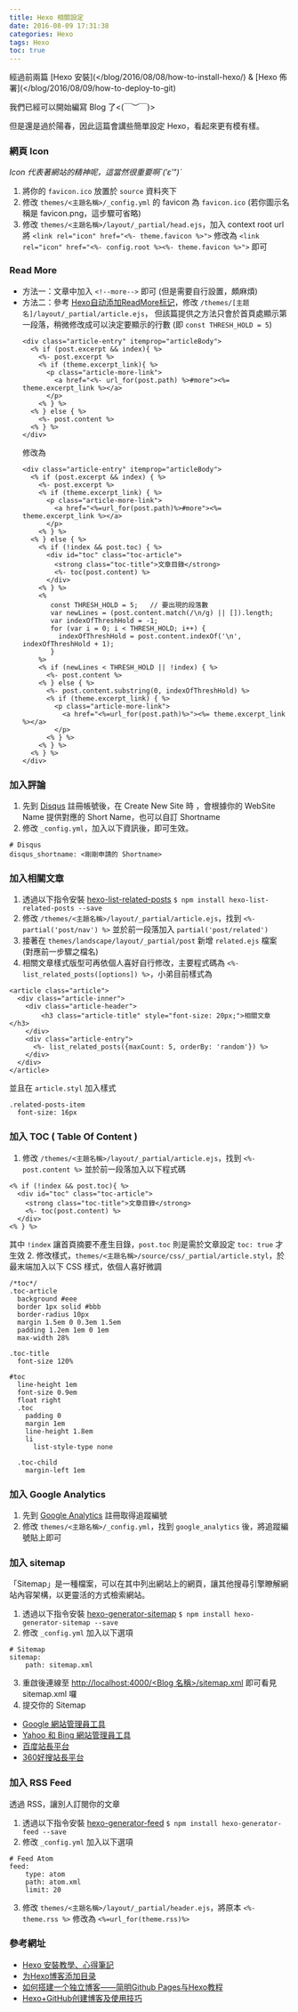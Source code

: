 ```yaml
---
title: Hexo 相關設定
date: 2016-08-09 17:31:38
categories: Hexo
tags: Hexo
toc: true
---
```

經過前兩篇 [Hexo 安裝](</blog/2016/08/08/how-to-install-hexo/) &amp; [Hexo 佈署](</blog/2016/08/09/how-to-deploy-to-git)

我們已經可以開始編寫 Blog 了<(￣︶￣)>

但是還是過於陽春，因此這篇會講些簡單設定 Hexo，看起來更有模有樣。

### 網頁 Icon
_Icon 代表著網站的精神呢，這當然很重要啊ˋ(′ε‵")ˊ_
1. 將你的 `favicon.ico` 放置於 `source` 資料夾下
2. 修改 `themes/<主題名稱>/_config.yml` 的 favicon 為 `favicon.ico` (若你圖示名稱是 favicon.png，這步驟可省略)
3. 修改 `themes/<主題名稱>/layout/_partial/head.ejs`，加入 context root url
    將 `<link rel="icon" href="<%- theme.favicon %>">` 修改為 `<link rel="icon" href="<%- config.root %><%- theme.favicon %>">` 即可

### Read More
* 方法一：文章中加入 `<!--more-->` 即可 (但是需要自行設置，頗麻煩)
* 方法二：參考  [Hexo自动添加ReadMore标记](https://twiceyuan.com/2014/05/25/hexo%E8%87%AA%E5%8A%A8%E6%B7%BB%E5%8A%A0readmore%E6%A0%87%E8%AE%B0/)，修改 `/themes/[主题名]/layout/_partial/article.ejs`，
  但該篇提供之方法只會於首頁處顯示第一段落，稍微修改成可以決定要顯示的行數 (即 `const THRESH_HOLD = 5`)
    ```
    <div class="article-entry" itemprop="articleBody">
      <% if (post.excerpt && index){ %>
        <%- post.excerpt %>
        <% if (theme.excerpt_link){ %>
          <p class="article-more-link">
            <a href="<%- url_for(post.path) %>#more"><%= theme.excerpt_link %></a>
          </p>
        <% } %>
      <% } else { %>
        <%- post.content %>
      <% } %>
    </div>
    ```
    修改為
    ```
    <div class="article-entry" itemprop="articleBody">
      <% if (post.excerpt && index) { %>
        <%- post.excerpt %>
        <% if (theme.excerpt_link) { %>
          <p class="article-more-link">
            <a href="<%=url_for(post.path)%>#more"><%= theme.excerpt_link %></a>
          </p>
        <% } %>
      <% } else { %>
        <% if (!index && post.toc) { %>
          <div id="toc" class="toc-article">
            <strong class="toc-title">文章目錄</strong>
            <%- toc(post.content) %>
          </div>
        <% } %>
        <%
           const THRESH_HOLD = 5;   // 要出現的段落數
           var newLines = (post.content.match(/\n/g) || []).length;
           var indexOfThreshHold = -1;
           for (var i = 0; i < THRESH_HOLD; i++) {
             indexOfThreshHold = post.content.indexOf('\n', indexOfThreshHold + 1);
           }
        %>
        <% if (newLines < THRESH_HOLD || !index) { %>
          <%- post.content %>
        <% } else { %>
          <%- post.content.substring(0, indexOfThreshHold) %>
          <% if (theme.excerpt_link) { %>
            <p class="article-more-link">
              <a href="<%=url_for(post.path)%>"><%= theme.excerpt_link %></a>
            </p>
          <% } %>
        <% } %>
      <% } %>
    </div>
    ```

### 加入評論
1. 先到 [Disqus](http://disqus.com/) 註冊帳號後，在 Create New Site 時 ，會根據你的 WebSite Name 提供對應的 Short Name，也可以自訂 Shortname
2. 修改 `_config.yml`，加入以下資訊後，即可生效。
```
# Disqus
disqus_shortname: <剛剛申請的 Shortname>
```

### 加入相關文章
1. 透過以下指令安裝 [hexo-list-related-posts](https://github.com/nkmk/hexo-list-related-posts)
`$ npm install hexo-list-related-posts --save`
2. 修改 `/themes/<主題名稱>/layout/_partial/article.ejs`，找到 `<%- partial('post/nav') %>` 並於前一段落加入 `partial('post/related')`
3. 接著在 `themes/landscape/layout/_partial/post` 新增 `related.ejs` 檔案 (對應前一步驟之檔名)
4. 相關文章樣式版型可再依個人喜好自行修改，主要程式碼為 `<%- list_related_posts([options]) %>`，小弟目前樣式為
```
<article class="article">
  <div class="article-inner">
    <div class="article-header">
        <h3 class="article-title" style="font-size: 20px;">相關文章</h3>
    </div>
    <div class="article-entry">
      <%- list_related_posts({maxCount: 5, orderBy: 'random'}) %>
    </div>
  </div>
</article>
```
並且在 `article.styl` 加入樣式
```styl
.related-posts-item
  font-size: 16px
```

### 加入 TOC ( Table Of Content )
1. 修改 `/themes/<主題名稱>/layout/_partial/article.ejs`，找到 `<%- post.content %>` 並於前一段落加入以下程式碼
  ```
  <% if (!index && post.toc){ %>
    <div id="toc" class="toc-article">
      <strong class="toc-title">文章目錄</strong>
      <%- toc(post.content) %>
    </div>
  <% } %>
  ```
  其中 `!index` 讓首頁摘要不產生目錄，`post.toc` 則是需於文章設定 `toc: true` 才生效
2. 修改樣式，`themes/<主題名稱>/source/css/_partial/article.styl`，於最末端加入以下 CSS 樣式，依個人喜好微調
```styl
/*toc*/
.toc-article
  background #eee
  border 1px solid #bbb
  border-radius 10px
  margin 1.5em 0 0.3em 1.5em
  padding 1.2em 1em 0 1em
  max-width 28%

.toc-title
  font-size 120%

#toc
  line-height 1em
  font-size 0.9em
  float right
  .toc
    padding 0
    margin 1em
    line-height 1.8em
    li
      list-style-type none

  .toc-child
    margin-left 1em
```

### 加入 Google Analytics
1. 先到 [Google Analytics](https://www.google.com.tw/intl/zh-TW/analytics/) 註冊取得追蹤編號
2. 修改 `themes/<主題名稱>/_config.yml`，找到 `google_analytics`  後，將追蹤編號貼上即可

### 加入 sitemap
「Sitemap」是一種檔案，可以在其中列出網站上的網頁，讓其他搜尋引擎瞭解網站內容架構，以更靈活的方式檢索網站。
1. 透過以下指令安裝 [hexo-generator-sitemap](https://github.com/hexojs/hexo-generator-sitemap)
`$ npm install hexo-generator-sitemap --save`
2. 修改 `_config.yml` 加入以下選項
```
# Sitemap
sitemap:
    path: sitemap.xml
```
3. 重啟後連線至 [http://localhost:4000/&lt;Blog 名稱&gt;/sitemap.xml](#) 即可看見 sitemap.xml 囉
4. 提交你的 Sitemap
  + [Google 網站管理員工具](https://www.google.com/webmasters/tools)
  + [Yahoo 和 Bing 網站管理員工具](http://www.bing.com/toolbox/webmaster)
  + [百度站長平台](http://zhanzhang.baidu.com)
  + [360好搜站長平台](http://zhanzhang.haosou.com)

### 加入 RSS Feed
透過 RSS，讓別人訂閱你的文章
1. 透過以下指令安裝 [hexo-generator-feed](https://github.com/hexojs/hexo-generator-feed)
`$ npm install hexo-generator-feed --save`
2. 修改 `_config.yml` 加入以下選項
```
# Feed Atom
feed:
    type: atom
    path: atom.xml
    limit: 20
```
3. 修改 `themes/<主題名稱>/layout/_partial/header.ejs`，將原本 `<%- theme.rss %>` 修改為 `<%=url_for(theme.rss)%>`

### 參考網址
* [Hexo 安裝教學、心得筆記](https://wwssllabcd.github.io/blog/2014/12/22/how-to-install-hexo/)
* [为Hexo博客添加目录](http://kuangqi.me/tricks/enable-table-of-contents-on-hexo/)
* [如何搭建一个独立博客——简明Github Pages与Hexo教程](http://www.jianshu.com/p/05289a4bc8b2)
* [Hexo+GitHub创建博客及使用技巧](http://longxdragon.github.io/2015/03/07/Hexo-GitHub-create-blog/)